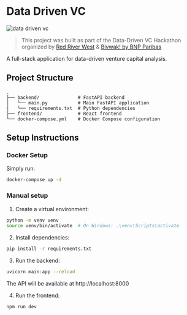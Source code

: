# Data Driven VC

![data driven vc](https://i.imgur.com/O8vZHPM.png)

> This project was built as part of the Data-Driven VC Hackathon organized by [Red River West](https://redriverwest.com) & [Bivwak! by BNP Paribas](https://bivwak.bnpparibas/)

A full-stack application for data-driven venture capital analysis.

## Project Structure
```
.
├── backend/              # FastAPI backend
│   └── main.py           # Main FastAPI application
|   └── requirements.txt  # Python dependencies
├── frontend/             # React frontend
└── docker-compose.yml    # Docker Compose configuration
```

## Setup Instructions

### Docker Setup

Simply run:
```bash
docker-compose up -d
```

### Manual setup

1. Create a virtual environment:
```bash
python -m venv venv
source venv/bin/activate  # On Windows: .\venv\Scripts\activate
```

2. Install dependencies:
```bash
pip install -r requirements.txt
```

3. Run the backend:
```bash
uvicorn main:app --reload
```
The API will be available at http://localhost:8000

4. Run the frontend:
```bash
npm run dev
```

